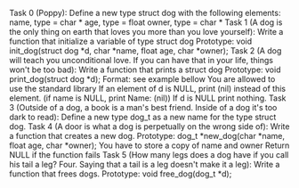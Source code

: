 Task 0 (Poppy): Define a new type struct dog with the following elements:
	name, type = char *
	age, type = float
	owner, type = char *
Task 1 (A dog is the only thing on earth that loves you more than you love yourself): Write a function that initialize a variable of type struct dog
	Prototype: void init_dog(struct dog *d, char *name, float age, char *owner);
Task 2 (A dog will teach you unconditional love. If you can have that in your life, things won't be too bad): Write a function that prints a struct dog
	Prototype: void print_dog(struct dog *d);
	Format: see example bellow
	You are allowed to use the standard library
	If an element of d is NULL, print (nil) instead of this element. (if name is NULL, print Name: (nil))
	If d is NULL print nothing.
Task 3 (Outside of a dog, a book is a man's best friend. Inside of a dog it's too dark to read): Define a new type dog_t as a new name for the type struct dog.
Task 4 (A door is what a dog is perpetually on the wrong side of): Write a function that creates a new dog.
	Prototype: dog_t *new_dog(char *name, float age, char *owner);
	You have to store a copy of name and owner
	Return NULL if the function fails
Task 5 (How many legs does a dog have if you call his tail a leg? Four. Saying that a tail is a leg doesn't make it a leg): Write a function that frees dogs.
	Prototype: void free_dog(dog_t *d);

